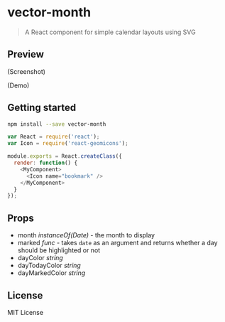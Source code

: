 # vector-month

> A React component for simple calendar layouts using SVG

## Preview

(Screenshot)

(Demo)

## Getting started

```sh
npm install --save vector-month
```

```js
var React = require('react');
var Icon = require('react-geomicons');

module.exports = React.createClass({
  render: function() {
    <MyComponent>
      <Icon name="bookmark" />
    </MyComponent>
  }
});
```

## Props

* month _instanceOf(Date)_ - the month to display
* marked _func_ - takes `date` as an argument and returns whether a day should be highlighted or not
* dayColor _string_
* dayTodayColor _string_
* dayMarkedColor _string_

## License

MIT License

